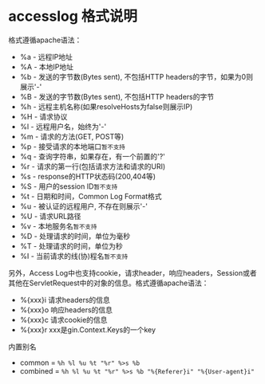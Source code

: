 # accesslog 格式说明
格式遵循apache语法：
- %a - 远程IP地址
- %A - 本地IP地址
- %b - 发送的字节数(Bytes sent), 不包括HTTP headers的字节，如果为0则展示'-'
- %B - 发送的字节数(Bytes sent), 不包括HTTP headers的字节
- %h - 远程主机名称(如果resolveHosts为false则展示IP)
- %H - 请求协议
- %l - 远程用户名，始终为'-'
- %m - 请求的方法(GET, POST等)
- %p - 接受请求的本地端口`暂不支持`
- %q - 查询字符串，如果存在，有一个前置的'?'
- %r - 请求的第一行(包括请求方法和请求的URI)
- %s - response的HTTP状态码(200,404等)
- %S - 用户的session ID`暂不支持`
- %t - 日期和时间，Common Log Format格式
- %u - 被认证的远程用户, 不存在则展示'-'
- %U - 请求URL路径
- %v - 本地服务名`暂不支持`
- %D - 处理请求的时间，单位为毫秒
- %T - 处理请求的时间，单位为秒
- %I - 当前请求的线(协)程名`暂不支持`

另外，Access Log中也支持cookie，请求header，响应headers，Session或者其他在ServletRequest中的对象的信息。格式遵循apache语法：
- %{xxx}i 请求headers的信息
- %{xxx}o 响应headers的信息
- %{xxx}c 请求cookie的信息
- %{xxx}r xxx是gin.Context.Keys的一个key 

内置别名
- common = `%h %l %u %t "%r" %>s %b`
- combined = `%h %l %u %t "%r" %>s %b "%{Referer}i" "%{User-agent}i"`